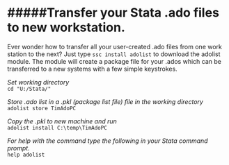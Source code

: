 #####Transfer your Stata .ado files to new workstation.
===
Ever wonder how to transfer all your user-created .ado files from one work station to the next?  Just type ```ssc install adolist``` to download the adolist module.  The module will create a package file for your .ados which can be transferred to a new systems with a few simple keystrokes.

_Set working directory_  
```cd "U:/Stata/"```

_Store .ado list in a .pkl (package list file) file in the working directory_  
```adolist store TimAdoPC```

_Copy the .pkl to new machine and run_  
```adolist install C:\temp\TimAdoPC```

_For help with the command type the following in your Stata command prompt._  
```help adolist```

